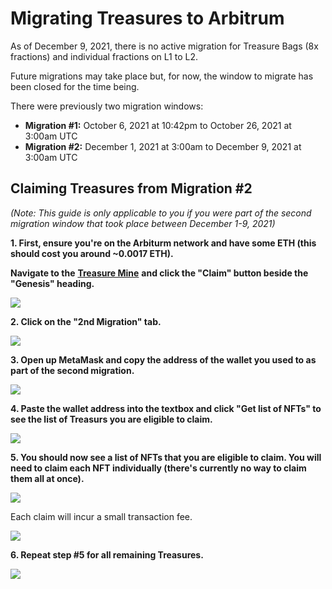 # Migrating Treasures to Arbitrum

As of December 9, 2021, there is no active migration for Treasure Bags (8x fractions) and individual fractions on L1 to L2.

Future migrations may take place but, for now, the window to migrate has been closed for the time being.

There were previously two migration windows:

* **Migration #1:** October 6, 2021 at 10:42pm to October 26, 2021 at 3:00am UTC
* **Migration #2:** December 1, 2021 at 3:00am to December 9, 2021 at 3:00am UTC

## Claiming Treasures from Migration #2

_(Note: This guide is only applicable to you if you were part of the second migration window that took place between December 1-9, 2021)_

**1. First, ensure you're on the Arbiturm network and have some ETH (this should cost you around \~0.0017 ETH).**&#x20;

**Navigate to the** [**Treasure Mine**](https://mine.treasure.lol) **and click the "Claim" button beside the "Genesis" heading.**&#x20;

![](../../.gitbook/assets/step\_0.png)

**2. Click on the "2nd Migration" tab.**

![](<../../.gitbook/assets/step\_1 (2).png>)

**3. Open up MetaMask and copy the address of the wallet you used to as part of the second migration.**

![](<../../.gitbook/assets/step\_2 (2).png>)

**4. Paste the wallet address into the textbox and click "Get list of NFTs" to see the list of Treasurs you are eligible to claim.**&#x20;

![](<../../.gitbook/assets/step\_3 (3).png>)

**5. You should now see a list of NFTs that you are eligible to claim. You will need to claim each NFT individually (there's currently no way to claim them all at once).**&#x20;

![](../../.gitbook/assets/step\_4.png)

Each claim will incur a small transaction fee.

![](<../../.gitbook/assets/step\_5 (3).png>)

**6. Repeat step #5 for all remaining Treasures.**

![](../../.gitbook/assets/step\_6.png)
